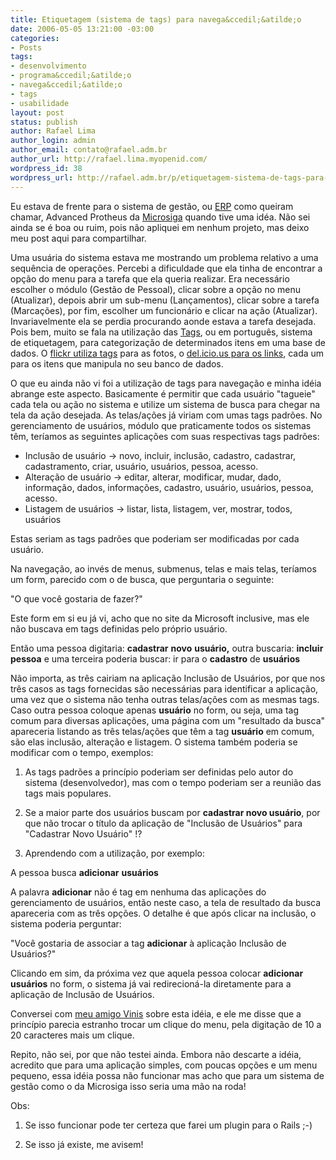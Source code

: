 ```yaml
---
title: Etiquetagem (sistema de tags) para navega&ccedil;&atilde;o
date: 2006-05-05 13:21:00 -03:00
categories:
- Posts
tags:
- desenvolvimento
- programa&ccedil;&atilde;o
- navega&ccedil;&atilde;o
- tags
- usabilidade
layout: post
status: publish
author: Rafael Lima
author_login: admin
author_email: contato@rafael.adm.br
author_url: http://rafael.lima.myopenid.com/
wordpress_id: 38
wordpress_url: http://rafael.adm.br/p/etiquetagem-sistema-de-tags-para-navegacao/
---
```


Eu estava de frente para o sistema de gest&atilde;o, ou <a target="_blank" title="Defini&ccedil;&otilde;es de ERP no Google (nova janela)" href="http://www.google.com/search?hs=w5L&hl=en&lr=&client=firefox-a&rls=org.mozilla%3Aen-US%3Aofficial&q=define%3A+ERP&btnG=Search">ERP</a> como queiram chamar, Advanced Protheus da <a target="_blank" href="http://www.microsiga.com.br/">Microsiga</a> quando tive uma id&eacute;a. N&atilde;o sei ainda se &eacute; boa ou ruim, pois n&atilde;o apliquei em nenhum projeto, mas deixo meu post aqui para compartilhar.

Uma usu&aacute;ria do sistema estava me mostrando um problema relativo a uma sequ&ecirc;ncia de opera&ccedil;&otilde;es. Percebi a dificuldade que ela tinha de encontrar a op&ccedil;&atilde;o do menu para a tarefa que ela queria realizar. Era necess&aacute;rio escolher o m&oacute;dulo (Gest&atilde;o de Pessoal), clicar sobre a op&ccedil;&atilde;o no menu (Atualizar), depois abrir um sub-menu (Lan&ccedil;amentos), clicar sobre a tarefa (Marca&ccedil;&otilde;es), por fim, escolher um funcion&aacute;rio e clicar na a&ccedil;&atilde;o (Atualizar). Invariavelmente ela se perdia procurando aonde estava a tarefa desejada.
Pois bem, muito se fala na utiliza&ccedil;&atilde;o das <a target="_blank" title="Tags na Wikipedia (nova janela)" href="http://en.wikipedia.org/wiki/Tags">Tags</a>, ou em portugu&ecirc;s, sistema de etiquetagem, para categoriza&ccedil;&atilde;o de determinados itens em uma base de dados. O <a target="_blank" href="http://flickr.com/photos/tags/">flickr utiliza tags</a> para as fotos, o <a target="_blank" href="http://del.icio.us/help/tags">del.icio.us para os links</a>, cada um para os itens que manipula no seu banco de dados.

O que eu ainda n&atilde;o vi foi a utiliza&ccedil;&atilde;o de tags para navega&ccedil;&atilde;o e minha id&eacute;ia abrange este aspecto. Basicamente &eacute; permitir que cada usu&aacute;rio "tagueie" cada tela ou a&ccedil;&atilde;o no sistema e utilize um sistema de busca para chegar na tela da a&ccedil;&atilde;o desejada. As telas/a&ccedil;&otilde;es j&aacute; viriam com umas tags padr&otilde;es.
No gerenciamento de usu&aacute;rios, m&oacute;dulo que praticamente todos os sistemas t&ecirc;m, ter&iacute;amos as seguintes aplica&ccedil;&otilde;es com suas respectivas tags padr&otilde;es:
<ul>
	<li>Inclus&atilde;o de usu&aacute;rio -> novo, incluir, inclus&atilde;o, cadastro, cadastrar, cadastramento, criar, usu&aacute;rio, usu&aacute;rios, pessoa, acesso.</li>
	<li>Altera&ccedil;&atilde;o de usu&aacute;rio -> editar, alterar, modificar,  mudar, dado, informa&ccedil;&atilde;o, dados, informa&ccedil;&otilde;es, cadastro, usu&aacute;rio, usu&aacute;rios, pessoa, acesso.</li>
	<li>Listagem de usu&aacute;rios -> listar, lista, listagem, ver, mostrar, todos, usu&aacute;rios</li>
</ul>
Estas seriam as tags padr&otilde;es que poderiam ser modificadas por cada usu&aacute;rio.

Na navega&ccedil;&atilde;o, ao inv&eacute;s de menus, submenus, telas e mais telas, ter&iacute;amos um form, parecido com o de busca, que perguntaria o seguinte:

"O que voc&ecirc; gostaria de fazer?"

Este form em si eu j&aacute; vi, acho que no site da Microsoft inclusive, mas ele n&atilde;o buscava em tags definidas pelo pr&oacute;prio usu&aacute;rio.

Ent&atilde;o uma pessoa digitaria: <strong>cadastrar</strong> <strong>novo</strong> <strong>usu&aacute;rio,</strong> outra buscaria: <strong>incluir</strong> <strong>pessoa</strong> e uma terceira poderia buscar: ir para o <strong>cadastro</strong> de <strong>usu&aacute;rios</strong>

N&atilde;o importa, as tr&ecirc;s cairiam na aplica&ccedil;&atilde;o Inclus&atilde;o de Usu&aacute;rios, por que nos tr&ecirc;s casos as tags fornecidas s&atilde;o necess&aacute;rias para identificar a aplica&ccedil;&atilde;o, uma vez que o sistema n&atilde;o tenha outras telas/a&ccedil;&otilde;es com as mesmas tags.
Caso outra pessoa coloque apenas <strong>usu&aacute;rio</strong> no form, ou seja, uma tag comum para diversas aplica&ccedil;&otilde;es, uma p&aacute;gina com um "resultado da busca" apareceria listando as tr&ecirc;s telas/a&ccedil;&otilde;es que t&ecirc;m a tag <strong>usu&aacute;rio</strong> em comum, s&atilde;o elas inclus&atilde;o, altera&ccedil;&atilde;o e listagem.
O sistema tamb&eacute;m poderia se modificar com o tempo, exemplos:

1) As tags padr&otilde;es a princ&iacute;pio poderiam ser definidas pelo autor do sistema (desenvolvedor), mas com o tempo poderiam ser a reuni&atilde;o das tags mais populares.

2) Se a maior parte dos usu&aacute;rios buscam por <strong>cadastrar novo usu&aacute;rio</strong>, por que n&atilde;o trocar o t&iacute;tulo da aplica&ccedil;&atilde;o de "Inclus&atilde;o de Usu&aacute;rios" para "Cadastrar Novo Usu&aacute;rio" !?

3) Aprendendo com a utiliza&ccedil;&atilde;o, por exemplo:

A pessoa busca <strong>adicionar</strong> <strong>usu&aacute;rios</strong>

A palavra <strong>adicionar</strong> n&atilde;o &eacute; tag em nenhuma das aplica&ccedil;&otilde;es do gerenciamento de usu&aacute;rios, ent&atilde;o neste caso, a tela de resultado da busca apareceria com as tr&ecirc;s op&ccedil;&otilde;es. O detalhe &eacute; que ap&oacute;s clicar na inclus&atilde;o, o sistema poderia perguntar:

"Voc&ecirc; gostaria de associar a tag <strong>adicionar</strong> &agrave; aplica&ccedil;&atilde;o Inclus&atilde;o de Usu&aacute;rios?"

Clicando em sim, da pr&oacute;xima vez que aquela pessoa colocar <strong>adicionar usu&aacute;rios</strong> no form, o sistema j&aacute; vai redirecion&aacute;-la diretamente para a aplica&ccedil;&atilde;o de Inclus&atilde;o de Usu&aacute;rios.

Conversei com <a href="http://viniciusbraga.com">meu amigo Vinis</a> sobre esta id&eacute;ia, e ele me disse que a princ&iacute;pio parecia estranho trocar um clique do menu, pela digita&ccedil;&atilde;o de 10 a 20 caracteres mais um clique.

Repito, n&atilde;o sei, por que n&atilde;o testei ainda. Embora n&atilde;o descarte a id&eacute;ia, acredito que para uma aplica&ccedil;&atilde;o simples, com poucas op&ccedil;&otilde;es e um menu pequeno, essa id&eacute;ia possa n&atilde;o funcionar mas acho que para um sistema de gest&atilde;o como o da Microsiga isso seria uma m&atilde;o na roda!

Obs:

1) Se isso funcionar pode ter certeza que farei um plugin para o Rails ;-)

2) Se isso j&aacute; existe, me avisem!
